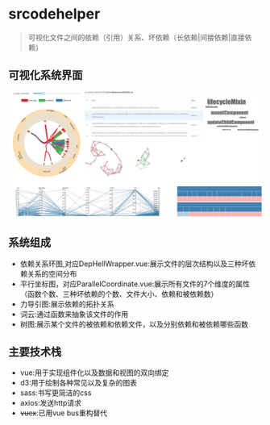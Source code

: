 # srcodehelper

> 可视化文件之间的依赖（引用）关系、坏依赖（长依赖|间接依赖|直接依赖）

##  可视化系统界面
![可视化界面系统](./static/vis-interface.png)

## 系统组成
- 依赖关系环图,对应DepHellWrapper.vue:展示文件的层次结构以及三种坏依赖关系的空间分布
- 平行坐标图，对应ParallelCoordinate.vue:展示所有文件的7个维度的属性（函数个数、三种坏依赖的个数、文件大小、依赖和被依赖数）
- 力导引图:展示依赖的拓扑关系
- 词云:通过函数来抽象该文件的作用
- 树图:展示某个文件的被依赖和依赖文件，以及分别依赖和被依赖哪些函数

## 主要技术栈
- vue:用于实现组件化以及数据和视图的双向绑定
- d3:用于绘制各种常见以及复杂的图表
- sass:书写更简洁的css
- axios:发送http请求
- ~~vuex~~:已用vue bus重构替代
